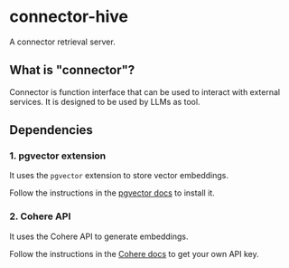 # connector-hive

A connector retrieval server.

## What is "connector"?

Connector is function interface that can be used to interact with external services. It is designed to be used by LLMs as tool.

## Dependencies

### 1. pgvector extension

It uses the `pgvector` extension to store vector embeddings.

Follow the instructions in the [pgvector docs](https://github.com/pgvector/pgvector) to install it.

### 2. Cohere API

It uses the Cohere API to generate embeddings.

Follow the instructions in the [Cohere docs](https://docs.cohere.com/reference/embed) to get your own API key.
